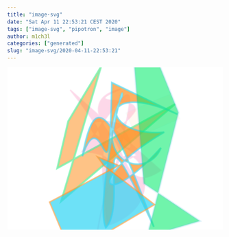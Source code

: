 ```yaml
---
title: "image-svg"
date: "Sat Apr 11 22:53:21 CEST 2020"
tags: ["image-svg", "pipotron", "image"]
author: m1ch3l
categories: ["generated"]
slug: "image-svg/2020-04-11-22:53:21"
---
```


![](image.svg)

